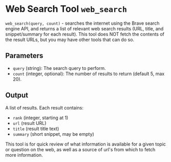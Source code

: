 # Web Search Tool `web_search`

`web_search(query, count)`  - searches the internet using the Brave search engine API, and returns a list of relevant web search results (URL, title, and snippet/summary for each result). This tool does NOT fetch the contents of the result URLs, but you may have other tools that can do so.

## Parameters
- `query` (string): The search query to perform.
- `count` (integer, optional): The number of results to return (default 5, max 20).

## Output
A list of results. Each result contains:

- `rank` (integer, starting at 1)
- `url` (result URL)
- `title` (result title text)
- `summary` (short snippet, may be empty)

This tool is for quick review of what information is available for a given topic or question on the web, as well as a source of url's from which to fetch more information.
